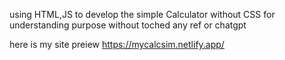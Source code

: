 using HTML,JS to develop the simple Calculator without CSS for understanding purpose
without toched any ref or chatgpt

here is my site preiew https://mycalcsim.netlify.app/
